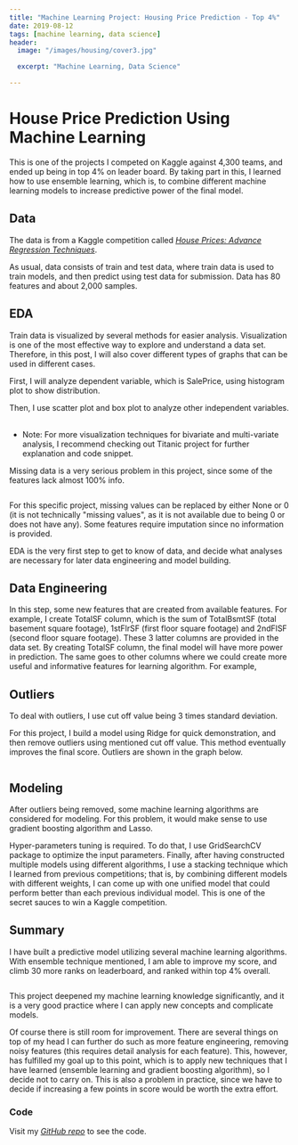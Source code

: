 ```yaml
---
title: "Machine Learning Project: Housing Price Prediction - Top 4%"
date: 2019-08-12
tags: [machine learning, data science]
header:
  image: "/images/housing/cover3.jpg"

  excerpt: "Machine Learning, Data Science"

---
```


# House Price Prediction Using Machine Learning

This is one of the projects I competed on Kaggle against 4,300 teams, and ended up being in top 4% on leader board. By taking part in this, I learned how to use ensemble learning, which is, to combine different machine learning models to increase predictive power of the final model.

## Data
The data is from a Kaggle competition called [*House Prices: Advance Regression Techniques*](https://www.kaggle.com/c/house-prices-advanced-regression-techniques/overview).

As usual, data consists of train and test data, where train data is used to train models, and then predict using test data for submission. Data has 80 features and about 2,000 samples.

## EDA
Train data is visualized by several methods for easier analysis. Visualization is one of the most effective way to explore and understand a data set. Therefore, in this post, I will also cover different types of graphs that can be used in different cases.

First, I will analyze dependent variable, which is SalePrice, using histogram plot to show distribution.
<img src="{{ site.url }}{{ site.baseurl }}/images/housing/price.png" alt="">

Then, I use scatter plot and box plot to analyze other independent variables.
<img src="{{ site.url }}{{ site.baseurl }}/images/housing/livingarea.png" alt="">
<img src="{{ site.url }}{{ site.baseurl }}/images/housing/overallqual.png" alt="">

* Note: For more visualization techniques for bivariate and multi-variate analysis, I recommend checking out Titanic project for further explanation and code snippet.

Missing data is a very serious problem in this project, since some of the features lack almost 100% info.

<img src="{{ site.url }}{{ site.baseurl }}/images/housing/missing.png" alt="">

For this specific project, missing values can be replaced by either None or 0 (it is not technically "missing values", as it is not available due to being 0 or does not have any). Some features require imputation since no information is provided.

EDA is the very first step to get to know of data, and decide what analyses are necessary for later data engineering and  model building.

## Data Engineering
In this step, some new features that are created from available features. For example, I create TotalSF column, which is the sum of TotalBsmtSF (total basement square footage), 1stFlrSF (first floor square footage) and 2ndFlSF (second floor square footage). These 3 latter columns are provided in the data set. By creating TotalSF column, the final model will have more power in prediction. The same goes to other columns where we could create more useful and informative features for learning algorithm. For example,

## Outliers
To deal with outliers, I use cut off value being 3 times standard deviation.

For this project, I build a model using Ridge for quick demonstration, and then remove outliers using mentioned cut off value. This method eventually improves the final score.
Outliers are shown in the graph below.

<img src="{{ site.url }}{{ site.baseurl }}/images/housing/outliers.png" alt="">

## Modeling
After outliers being removed, some machine learning algorithms are considered for modeling. For this problem, it would make sense to use gradient boosting algorithm and Lasso.

Hyper-parameters tuning is required. To do that, I use GridSearchCV package to optimize the input parameters.
Finally, after having constructed multiple models using different algorithms, I use a stacking technique which I learned from previous competitions; that is, by combining different models with different weights, I can come up with one unified model that could perform better than each previous individual model. This is one of the secret sauces to win a Kaggle competition.  


## Summary
I have built a predictive model utilizing several machine learning algorithms. With ensemble technique mentioned, I am able to improve my score, and climb 30 more ranks on leaderboard, and ranked within top 4% overall.

<img src="{{ site.url }}{{ site.baseurl }}/images/housing/leaderboard.png" alt="">

This project deepened my machine learning knowledge significantly, and it is a very good practice where I can apply new concepts and complicate models.

Of course there is still room for improvement. There are several things on top of my head I can further do such as more feature engineering, removing noisy features (this requires detail analysis for each feature). This, however, has fulfilled my goal up to this point, which is to apply new techniques that I have learned (ensemble learning and gradient boosting algorithm), so I decide not to carry on. This is also a problem in practice, since we have to decide if increasing a few points in score would be worth the extra effort.  

### Code
Visit my [*GitHub repo*](https://github.com/shoang5011/HousingPrice-Kaggle) to see the code.
